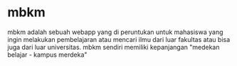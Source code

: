 # mbkm
mbkm adalah sebuah webapp yang di peruntukan untuk mahasiswa yang ingin melakukan pembelajaran atau mencari ilmu dari luar fakultas atau bisa juga dari luar universitas. mbkm sendiri memiliki kepanjangan "medekan belajar - kampus merdeka"
